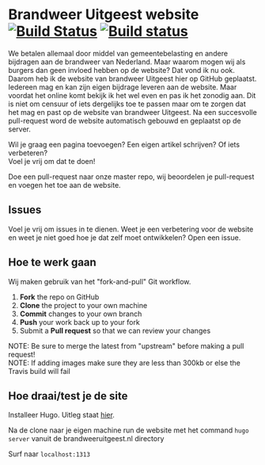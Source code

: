 # Brandweer Uitgeest website [![Build Status](https://travis-ci.org/SvenKortekaas/brandweeruitgeest.nl.svg?branch=master)](https://travis-ci.org/SvenKortekaas/brandweeruitgeest.nl) [![Build status](https://ci.appveyor.com/api/projects/status/pm07f46mspr13fnr?svg=true)](https://ci.appveyor.com/project/SvenKortekaas/brandweeruitgeest-nl)


We betalen allemaal door middel van gemeentebelasting en andere bijdragen aan de brandweer van Nederland. Maar waarom mogen wij als burgers dan geen invloed hebben op de website? Dat vond ik nu ook. Daarom heb ik de website van brandweer Uitgeest hier op GitHub geplaatst. Iedereen mag en kan zijn eigen bijdrage leveren aan de website. Maar voordat het online komt bekijk ik het wel even en pas ik het zonodig aan. Dit is niet om censuur of iets dergelijks toe te passen maar om te zorgen dat het mag en past op de website van brandweer Uitgeest. Na een succesvolle pull-request word de website automatisch gebouwd en geplaatst op de server.  

Wil je graag een pagina toevoegen? Een eigen artikel schrijven? Of iets verbeteren?  
Voel je vrij om dat te doen!  

Doe een pull-request naar onze master repo, wij beoordelen je pull-request en voegen het toe aan de website.  

## Issues

Voel je vrij om issues in te dienen. Weet je een verbetering voor de website en weet je niet goed hoe je dat zelf moet ontwikkelen? Open een issue.  

## Hoe te werk gaan

Wij maken gebruik van het "fork-and-pull" Git workflow.

 1. **Fork** the repo on GitHub
 2. **Clone** the project to your own machine
 3. **Commit** changes to your own branch
 4. **Push** your work back up to your fork
 5. Submit a **Pull request** so that we can review your changes

NOTE: Be sure to merge the latest from "upstream" before making a pull request!  
NOTE: If adding images make sure they are less than 300kb or else the Travis build will fail  

## Hoe draai/test je de site

Installeer Hugo. Uitleg staat [hier](http://gohugo.io/getting-started/installing/).  

Na de clone naar je eigen machine run de website met het command `hugo server` vanuit de brandweeruitgeest.nl directory  

Surf naar `localhost:1313`  